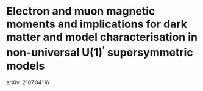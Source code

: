 # Electron and muon magnetic moments and implications for dark matter and model characterisation in non-universal U(1)$^\prime$ supersymmetric models
arXiv: 2107.04116
